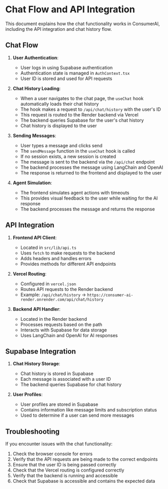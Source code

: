 # Chat Flow and API Integration

This document explains how the chat functionality works in ConsumerAI, including the API integration and chat history flow.

## Chat Flow

1. **User Authentication**:
   - User logs in using Supabase authentication
   - Authentication state is managed in `AuthContext.tsx`
   - User ID is stored and used for API requests

2. **Chat History Loading**:
   - When a user navigates to the chat page, the `useChat` hook automatically loads their chat history
   - The hook makes a request to `/api/chat/history` with the user's ID
   - This request is routed to the Render backend via Vercel
   - The backend queries Supabase for the user's chat history
   - Chat history is displayed to the user

3. **Sending Messages**:
   - User types a message and clicks send
   - The `sendMessage` function in the `useChat` hook is called
   - If no session exists, a new session is created
   - The message is sent to the backend via the `/api/chat` endpoint
   - The backend processes the message using LangChain and OpenAI
   - The response is returned to the frontend and displayed to the user

4. **Agent Simulation**:
   - The frontend simulates agent actions with timeouts
   - This provides visual feedback to the user while waiting for the AI response
   - The backend processes the message and returns the response

## API Integration

1. **Frontend API Client**:
   - Located in `src/lib/api.ts`
   - Uses `fetch` to make requests to the backend
   - Adds headers and handles errors
   - Provides methods for different API endpoints

2. **Vercel Routing**:
   - Configured in `vercel.json`
   - Routes API requests to the Render backend
   - Example: `/api/chat/history` → `https://consumer-ai-render.onrender.com/api/chat/history`

3. **Backend API Handler**:
   - Located in the Render backend
   - Processes requests based on the path
   - Interacts with Supabase for data storage
   - Uses LangChain and OpenAI for AI responses

## Supabase Integration

1. **Chat History Storage**:
   - Chat history is stored in Supabase
   - Each message is associated with a user ID
   - The backend queries Supabase for chat history

2. **User Profiles**:
   - User profiles are stored in Supabase
   - Contains information like message limits and subscription status
   - Used to determine if a user can send more messages

## Troubleshooting

If you encounter issues with the chat functionality:

1. Check the browser console for errors
2. Verify that the API requests are being made to the correct endpoints
3. Ensure that the user ID is being passed correctly
4. Check that the Vercel routing is configured correctly
5. Verify that the backend is running and accessible
6. Check that Supabase is accessible and contains the expected data